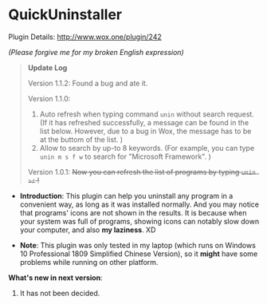 # QuickUninstaller

Plugin Details: http://www.wox.one/plugin/242

*(Please forgive me for my broken English expression)*

> **Update Log**
>
> Version 1.1.2: Found a bug and ate it.
> 
> Version 1.1.0:
> 
> 1. Auto refresh when typing command `unin` without search request. (If it has refreshed successfully, a message can be found in the list below. However, due to a bug in Wox, the message has to be at the buttom of the list. )
> 2. Allow to search by up-to 8 keywords. (For example, you can type `unin m s f w` to search for "Microsoft Framework". )
> 
> Version 1.0.1: ~~Now you can refresh the list of programs by typing `unin >r` !~~

- **Introduction**: This plugin can help you uninstall any program in a convenient way, as long as it was installed normally. And you may notice that programs' icons are not shown in the results. It is because when your system was full of programs, showing icons can notably slow down your computer, and also **my laziness**. XD 

- **Note**: This plugin was only tested in my laptop (which runs on Windows 10 Professional 1809 Simplified Chinese Version), so it **might** have some problems while running on other platform.

**What's new in next version**: 
1. It has not been decided.
